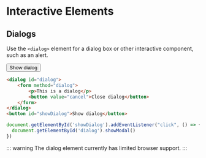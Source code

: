 # Interactive Elements

## Dialogs

Use the `<dialog>` element for a dialog box or other interactive component, such as an alert.

<CodeExample>
<dialog id="dialog">
    <form method="dialog">
        <p>This is a dialog</p>
        <button value="cancel">Close dialog</button>
    </form>
</dialog>
<button id="showDialog" onClick="document.getElementById('dialog').showModal()">Show dialog</button>

</CodeExample>

```html
<dialog id="dialog">
    <form method="dialog">
        <p>This is a dialog</p>
        <button value="cancel">Close dialog</button>
    </form>
</dialog>
<button id="showDialog">Show dialog</button>
```

```js
document.getElementById('showDialog').addEventListener("click", () => {
  document.getElementById('dialog').showModal()
})
```

<PropertiesTable category="dialogs" />

::: warning
The dialog element currently has limited browser support.
:::
